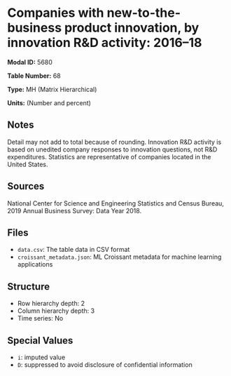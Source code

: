 # Companies with new-to-the-business product innovation, by innovation R&D activity: 2016&#8211;18

**Modal ID:** 5680

**Table Number:** 68

**Type:** MH (Matrix Hierarchical)

**Units:** (Number and percent)

## Notes

Detail may not add to total because of rounding. Innovation R&D activity is based on unedited company responses to innovation questions, not R&D expenditures. Statistics are representative of companies located in the United States.

## Sources

National Center for Science and Engineering Statistics and Census Bureau, 2019 Annual Business Survey: Data Year 2018.

## Files

- `data.csv`: The table data in CSV format
- `croissant_metadata.json`: ML Croissant metadata for machine learning applications

## Structure

- Row hierarchy depth: 2
- Column hierarchy depth: 3
- Time series: No

## Special Values

- `i`: imputed value
- `D`: suppressed to avoid disclosure of confidential information
